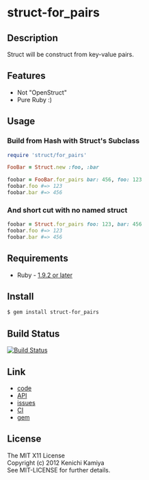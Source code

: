 struct-for_pairs
====================

Description
-----------

Struct will be construct from key-value pairs.

Features
--------

* Not "OpenStruct"
* Pure Ruby :)

Usage
-----

### Build from Hash with Struct's Subclass

```ruby
require 'struct/for_pairs'

FooBar = Struct.new :foo, :bar

foobar = FooBar.for_pairs bar: 456, foo: 123
foobar.foo #=> 123
foobar.bar #=> 456
```

### And short cut with no named struct

```ruby
foobar = Struct.for_pairs foo: 123, bar: 456
foobar.foo #=> 123
foobar.bar #=> 456
```

Requirements
------------

* Ruby - [1.9.2 or later](http://travis-ci.org/#!/kachick/struct-for_pairs)

Install
-------

```bash
$ gem install struct-for_pairs
```

Build Status
------------

[![Build Status](https://secure.travis-ci.org/kachick/struct-for_pairs.png)](http://travis-ci.org/kachick/struct-for_pairs)

Link
----

* [code](https://github.com/kachick/struct-for_pairs)
* [API](http://kachick.github.com/struct-for_pairs/yard/frames.html)
* [issues](https://github.com/kachick/struct-for_pairs/issues)
* [CI](http://travis-ci.org/#!/kachick/struct-for_pairs)
* [gem](https://rubygems.org/gems/struct-for_pairs)

License
-------

The MIT X11 License  
Copyright (c) 2012 Kenichi Kamiya  
See MIT-LICENSE for further details.
